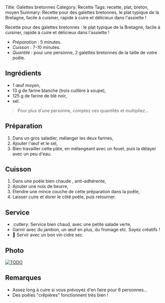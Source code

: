 Title: Galettes bretonnes
Category: Recette
Tags: recette, plat, breton, moyen
Summary: Recette pour des galettes bretonnes, le plat typique de la Bretagne, facile à cuisiner, rapide à cuire et délicieux dans l'assiette !

Recette pour des galettes bretonnes : le plat typique de la Bretagne, facile à cuisiner, rapide à cuire et délicieux dans l'assiette !

- *Préparation* : 5 minutes.
- *Cuisson* : 7-10 minutes.
- *Quantité* : pour une personne, 2 galettes bretonnes de la taille de votre poêle.

## Ingrédients
- 1 œuf moyen,
- 13 g de farine blanche (trois cuillère à soupe),
- 125 g de farine de blé noir,
- sel.

> Pour plus d'une personne, comptez ces quantités et multipliez...

## Préparation
1. Dans un gros saladier, mélanger les deux farines,
2. Ajouter l'œuf et le sel,
3. Bien travailler cette pâte, en mélangeant avec un fouet, puis la délayer avec un peu d'eau.

## Cuisson
1. Dans une poêle bien chaude <i class="fa fa-thermometer-full" aria-hidden="true"></i>, anti-adhérente,
2. Ajouter une noix de beurre,
3. Étendre une mince couche de cette préparation dans la poêle,
4. Laisser cuire et dorer le côté poêle, puis retourner.

## Service
- :cutlery: Service bien chaud, avec une petite salade verte,
- Garnir avec du jambon, un œuf en plus, du fromage etc. Soyez créatifs !
- :wine_glass: Servir avec un bon vin cidre sec.

## Photo
[![TODO]({filename}images/blank.png)](#)

## Remarques
- Assez long à cuire si vous prévoyez d'en faire pour 6 personnes...
- Des poêles "crêpières" fonctionnent très bien !
